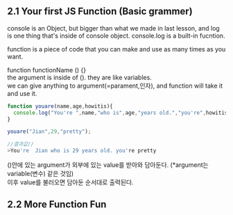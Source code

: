 ## 2.1 Your first JS Function (Basic grammer)
console is an Object, but bigger than what we made in last lesson, and log is one thing that's inside of console object. 
console.log is a built-in fucntion. 

function is a piece of code that you can make and use as many times as you want.

function functionName () {} <br>
the argument is inside of (). they are like variables. <Br>
we can give anything to argument(=parament,인자), and function will take it and use it.

```js
function youare(name,age,howitis){
  console.log("You're ",name,"who is",age,"years old.","you're",howitis);
}

youare("Jian",29,"pretty");

//결과값//
>You're  Jian who is 29 years old. you're pretty
```
()안에 있는 argument가 외부에 있는 value를 받아와 담아둔다. (*argument는 variable(변수) 같은 것임) <br>
이후 value를 불러오면 담아둔 순서대로 출력된다.


## 2.2 More Function Fun
